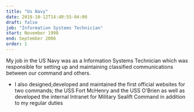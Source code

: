 ```yaml
---
title: "Us Navy"
date: 2018-10-12T14:40:55-04:00
draft: false
job: "Information Systems Technician"
start: November 1998
end: September 2006
order: 1
---
```


My job in the US Navy was as a Information Systems Technician which was responsible for setting up and maintaining classified communications between our command and others. 

* I also designed,developed and maintained the first official websites for two commands; the USS Fort McHenry and the USS O'Brien as well as developed the internal Intranet for Military Sealift Command in addition to my regular duties
